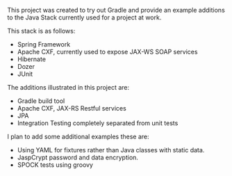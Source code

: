 This project was created to try out Gradle and provide an example additions to the Java Stack currently
used for a project at work.

This stack is as follows:
* Spring Framework
* Apache CXF, currently used to expose JAX-WS SOAP services
* Hibernate
* Dozer
* JUnit

The additions illustrated in this project are:
* Gradle build tool
* Apache CXF, JAX-RS Restful services
* JPA
* Integration Testing completely separated from unit tests

I plan to add some additional examples these are:
* Using YAML for fixtures rather than Java classes with static data.
* JaspCrypt password and data encryption.
* SPOCK tests using groovy